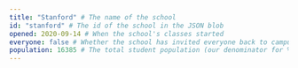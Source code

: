 ```yaml
---
title: "Stanford" # The name of the school
id: "stanford" # The id of the school in the JSON blob
opened: 2020-09-14 # When the school's classes started
everyone: false # Whether the school has invited everyone back to campus
population: 16385 # The total student population (our denominator for %s).
---
```


